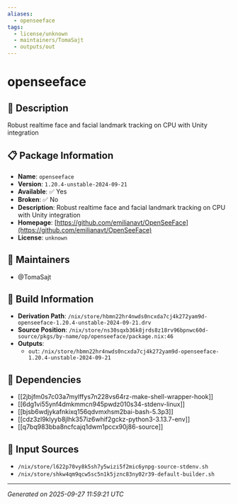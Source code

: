 ```yaml
---
aliases:
  - openseeface
tags:
  - license/unknown
  - maintainers/TomaSajt
  - outputs/out
---
```


# openseeface

## 📝 Description

Robust realtime face and facial landmark tracking on CPU with Unity integration

## 📋 Package Information

- **Name**: `openseeface`
- **Version**: `1.20.4-unstable-2024-09-21`
- **Available**: ✅ Yes
- **Broken**: ✅ No
- **Description**: Robust realtime face and facial landmark tracking on CPU with Unity integration
- **Homepage**: [https://github.com/emilianavt/OpenSeeFace](https://github.com/emilianavt/OpenSeeFace)
- **License**: `unknown`
## 👥 Maintainers

- @TomaSajt


## 🔧 Build Information

- **Derivation Path**: `/nix/store/hbmn22hr4nwds0ncxda7cj4k272yam9d-openseeface-1.20.4-unstable-2024-09-21.drv`
- **Source Position**: `/nix/store/ns30sqxb36k8jrds8z18rv96bpnwc60d-source/pkgs/by-name/op/openseeface/package.nix:46`
- **Outputs**:
  - `out`:  `/nix/store/hbmn22hr4nwds0ncxda7cj4k272yam9d-openseeface-1.20.4-unstable-2024-09-21`

## 🔗 Dependencies

- [[2jbjfm0s7c03a7mylffys7n228vs64rz-make-shell-wrapper-hook]]
- [[6dg1vi55ynf4dmkmmcn945pwdz010s34-stdenv-linux]]
- [[bjsb6wdjykafnkixq156qdvmxhsm2bai-bash-5.3p3]]
- [[cdz3zl9klyyb8jlhk357iz6whif2gckz-python3-3.13.7-env]]
- [[q7bq983bba8ncfcajq1dwm1pccx90j86-source]]

## 📁 Input Sources

- `/nix/store/l622p70vy8k5sh7y5wizi5f2mic6ynpg-source-stdenv.sh`
- `/nix/store/shkw4qm9qcw5sc5n1k5jznc83ny02r39-default-builder.sh`

---
*Generated on 2025-09-27 11:59:21 UTC*
